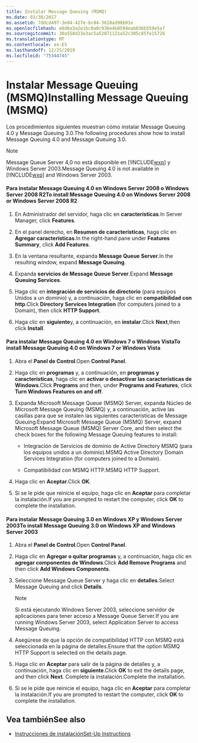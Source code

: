 ```yaml
---
title: Instalar Message Queuing (MSMQ)
ms.date: 03/30/2017
ms.assetid: 7ddcd497-3e04-427e-bc04-3610ad98b01e
ms.openlocfilehash: e6d6a3a2e1bc0a0c936e4b8594eab836b559e5a7
ms.sourcegitcommit: 30a558d23e3ac5a52071121a52c305c85fe15726
ms.translationtype: MT
ms.contentlocale: es-ES
ms.lasthandoff: 12/25/2019
ms.locfileid: "75344745"
---
```

# <a name="installing-message-queuing-msmq"></a><span data-ttu-id="549a1-102">Instalar Message Queuing (MSMQ)</span><span class="sxs-lookup"><span data-stu-id="549a1-102">Installing Message Queuing (MSMQ)</span></span>
<span data-ttu-id="549a1-103">Los procedimientos siguientes muestran cómo instalar Message Queuing 4.0 y Message Queuing 3.0.</span><span class="sxs-lookup"><span data-stu-id="549a1-103">The following procedures show how to install Message Queuing 4.0 and Message Queuing 3.0.</span></span>  
  
> [!NOTE]
> <span data-ttu-id="549a1-104">Message Queue Server 4,0 no está disponible en [!INCLUDE[wxp](../../../../includes/wxp-md.md)] y Windows Server 2003.</span><span class="sxs-lookup"><span data-stu-id="549a1-104">Message Queuing 4.0 is not available in [!INCLUDE[wxp](../../../../includes/wxp-md.md)] and Windows Server 2003.</span></span>  
  
#### <a name="to-install-message-queuing-40-on-windows-server-2008-or-windows-server-2008-r2"></a><span data-ttu-id="549a1-105">Para instalar Message Queuing 4.0 en Windows Server 2008 o Windows Server 2008 R2</span><span class="sxs-lookup"><span data-stu-id="549a1-105">To install Message Queuing 4.0 on Windows Server 2008 or Windows Server 2008 R2</span></span>  
  
1. <span data-ttu-id="549a1-106">En Administrador del servidor, haga clic en **características**.</span><span class="sxs-lookup"><span data-stu-id="549a1-106">In Server Manager, click **Features**.</span></span>  
  
2. <span data-ttu-id="549a1-107">En el panel derecho, en **Resumen de características**, haga clic en **Agregar características**.</span><span class="sxs-lookup"><span data-stu-id="549a1-107">In the right-hand pane under **Features Summary**, click **Add Features**.</span></span>  
  
3. <span data-ttu-id="549a1-108">En la ventana resultante, expanda **Message Queue Server**.</span><span class="sxs-lookup"><span data-stu-id="549a1-108">In the resulting window, expand **Message Queuing**.</span></span>  
  
4. <span data-ttu-id="549a1-109">Expanda **servicios de Message Queue Server**.</span><span class="sxs-lookup"><span data-stu-id="549a1-109">Expand **Message Queuing Services**.</span></span>  
  
5. <span data-ttu-id="549a1-110">Haga clic en **integración de servicios de directorio** (para equipos Unidos a un dominio) y, a continuación, haga clic en **compatibilidad con http**.</span><span class="sxs-lookup"><span data-stu-id="549a1-110">Click **Directory Services Integration** (for computers joined to a Domain), then click **HTTP Support**.</span></span>  
  
6. <span data-ttu-id="549a1-111">Haga clic en **siguiente**y, a continuación, en **instalar**.</span><span class="sxs-lookup"><span data-stu-id="549a1-111">Click **Next**,then click **Install**.</span></span>  
  
#### <a name="to-install-message-queuing-40-on-windows-7-or-windows-vista"></a><span data-ttu-id="549a1-112">Para instalar Message Queuing 4.0 en Windows 7 o Windows Vista</span><span class="sxs-lookup"><span data-stu-id="549a1-112">To install Message Queuing 4.0 on Windows 7 or Windows Vista</span></span>  
  
1. <span data-ttu-id="549a1-113">Abra el **Panel de Control**.</span><span class="sxs-lookup"><span data-stu-id="549a1-113">Open **Control Panel**.</span></span>  
  
2. <span data-ttu-id="549a1-114">Haga clic en **programas** y, a continuación, en **programas y características**, haga clic en **activar o desactivar las características de Windows**.</span><span class="sxs-lookup"><span data-stu-id="549a1-114">Click **Programs** and then, under **Programs and Features**, click **Turn Windows Features on and off**.</span></span>  
  
3. <span data-ttu-id="549a1-115">Expanda Microsoft Message Queue (MSMQ) Server, expanda Núcleo de Microsoft Message Queuing (MSMQ) y, a continuación, active las casillas para que se instalen las siguientes características de Message Queuing:</span><span class="sxs-lookup"><span data-stu-id="549a1-115">Expand Microsoft Message Queue (MSMQ) Server, expand Microsoft Message Queue (MSMQ) Server Core, and then select the check boxes for the following Message Queuing features to install:</span></span>  
  
    - <span data-ttu-id="549a1-116">Integración de Servicios de dominio de Active Directory MSMQ (para los equipos unidos a un dominio).</span><span class="sxs-lookup"><span data-stu-id="549a1-116">MSMQ Active Directory Domain Services Integration (for computers joined to a Domain).</span></span>  
  
    - <span data-ttu-id="549a1-117">Compatibilidad con MSMQ HTTP.</span><span class="sxs-lookup"><span data-stu-id="549a1-117">MSMQ HTTP Support.</span></span>  
  
4. <span data-ttu-id="549a1-118">Haga clic en **Aceptar**.</span><span class="sxs-lookup"><span data-stu-id="549a1-118">Click **OK**.</span></span>  
  
5. <span data-ttu-id="549a1-119">Si se le pide que reinicie el equipo, haga clic en **Aceptar** para completar la instalación.</span><span class="sxs-lookup"><span data-stu-id="549a1-119">If you are prompted to restart the computer, click **OK** to complete the installation.</span></span>  
  
#### <a name="to-install-message-queuing-30-on-windows-xp-and-windows-server-2003"></a><span data-ttu-id="549a1-120">Para instalar Message Queuing 3.0 en Windows XP y Windows Server 2003</span><span class="sxs-lookup"><span data-stu-id="549a1-120">To install Message Queuing 3.0 on Windows XP and Windows Server 2003</span></span>  
  
1. <span data-ttu-id="549a1-121">Abra el **Panel de Control**.</span><span class="sxs-lookup"><span data-stu-id="549a1-121">Open **Control Panel**.</span></span>  
  
2. <span data-ttu-id="549a1-122">Haga clic en **Agregar o quitar programas** y, a continuación, haga clic en **agregar componentes de Windows**.</span><span class="sxs-lookup"><span data-stu-id="549a1-122">Click **Add Remove Programs** and then click **Add Windows Components**.</span></span>  
  
3. <span data-ttu-id="549a1-123">Seleccione Message Queue Server y haga clic en **detalles**.</span><span class="sxs-lookup"><span data-stu-id="549a1-123">Select Message Queuing and click **Details**.</span></span>  
  
    > [!NOTE]
    > <span data-ttu-id="549a1-124">Si está ejecutando Windows Server 2003, seleccione servidor de aplicaciones para tener acceso a Message Queue Server.</span><span class="sxs-lookup"><span data-stu-id="549a1-124">If you are running Windows Server 2003, select Application Server to access Message Queuing.</span></span>  
  
4. <span data-ttu-id="549a1-125">Asegúrese de que la opción de compatibilidad HTTP con MSMQ está seleccionada en la página de detalles.</span><span class="sxs-lookup"><span data-stu-id="549a1-125">Ensure that the option MSMQ HTTP Support is selected on the details page.</span></span>  
  
5. <span data-ttu-id="549a1-126">Haga clic en **Aceptar** para salir de la página de detalles y, a continuación, haga clic en **siguiente**.</span><span class="sxs-lookup"><span data-stu-id="549a1-126">Click **OK** to exit the details page, and then click **Next**.</span></span> <span data-ttu-id="549a1-127">Complete la instalación.</span><span class="sxs-lookup"><span data-stu-id="549a1-127">Complete the installation.</span></span>  
  
6. <span data-ttu-id="549a1-128">Si se le pide que reinicie el equipo, haga clic en **Aceptar** para completar la instalación.</span><span class="sxs-lookup"><span data-stu-id="549a1-128">If you are prompted to restart the computer, click **OK** to complete the installation.</span></span>  
  
## <a name="see-also"></a><span data-ttu-id="549a1-129">Vea también</span><span class="sxs-lookup"><span data-stu-id="549a1-129">See also</span></span>

- [<span data-ttu-id="549a1-130">Instrucciones de instalación</span><span class="sxs-lookup"><span data-stu-id="549a1-130">Set-Up Instructions</span></span>](../../../../docs/framework/wcf/samples/set-up-instructions.md)
